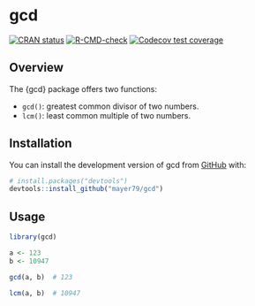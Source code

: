 # gcd

<!-- badges: start -->

[![CRAN status](http://www.r-pkg.org/badges/version/gcd)](https://cran.r-project.org/package=gcd)
[![R-CMD-check](https://github.com/mayer79/gcd/actions/workflows/R-CMD-check.yaml/badge.svg)](https://github.com/mayer79/gcd/actions)
[![Codecov test coverage](https://codecov.io/gh/mayer79/gcd/branch/main/graph/badge.svg)](https://app.codecov.io/gh/mayer79/gcd?branch=main)

<!-- badges: end -->

## Overview

The {gcd} package offers two functions:

- `gcd()`: greatest common divisor of two numbers.
- `lcm()`: least common multiple of two numbers.

## Installation

You can install the development version of gcd from [GitHub](https://github.com/) with:

``` r
# install.packages("devtools")
devtools::install_github("mayer79/gcd")
```

## Usage

``` r
library(gcd)

a <- 123
b <- 10947

gcd(a, b)  # 123

lcm(a, b)  # 10947

```

